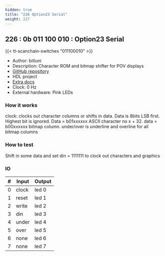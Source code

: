 ```yaml
---
hidden: true
title: "226 Option23 Serial"
weight: 227
---
```


## 226 : 0b 011 100 010 : Option23 Serial

{{< tt-scanchain-switches "011100010" >}}

* Author: bitluni
* Description: Character ROM and bitmap shifter for POV displays
* [GitHub repository](https://github.com/bitluni/tt02-option23ser)
* HDL project
* [Extra docs]()
* Clock: 0 Hz
* External hardware: Pink LEDs



### How it works

clock: clocks out character columns or shifts in data. Data is 8bits LSB first. Highest bit is ignored. Data = b01xxxxxx ASCII character no x + 32. data = b00xxxxxx bitmap column. under/over is underline and overline for all bitmap columns

### How to test

Shift in some data and set din = 1111111 to clock out characters and graphics

### IO

| # | Input        | Output       |
|---|--------------|--------------|
| 0 | clock  | led 0 |
| 1 | reset  | led 1 |
| 2 | write  | led 2 |
| 3 | din  | led 3 |
| 4 | under  | led 4 |
| 5 | over  | led 5 |
| 6 | none  | led 6 |
| 7 | none  | led 7 |
